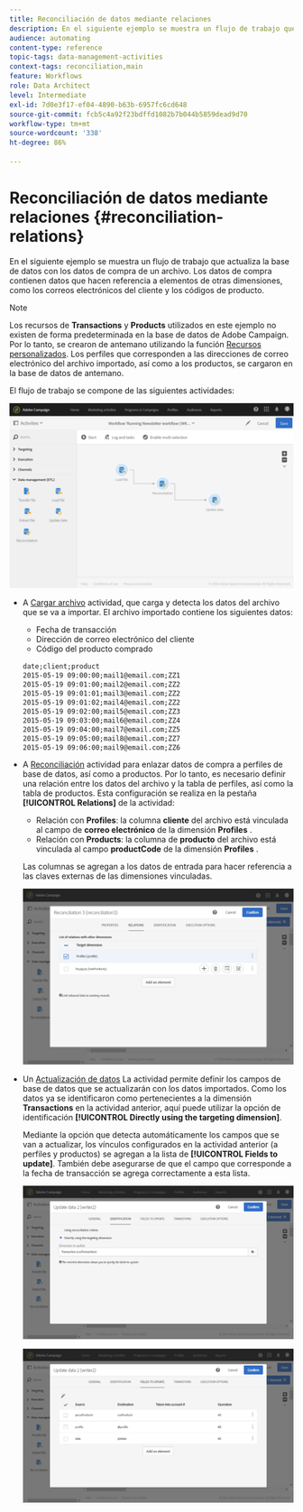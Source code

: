 ```yaml
---
title: Reconciliación de datos mediante relaciones
description: En el siguiente ejemplo se muestra un flujo de trabajo que actualiza la base de datos con los datos de compra de un archivo.
audience: automating
content-type: reference
topic-tags: data-management-activities
context-tags: reconciliation,main
feature: Workflows
role: Data Architect
level: Intermediate
exl-id: 7d0e3f17-ef04-4890-b63b-6957fc6cd648
source-git-commit: fcb5c4a92f23bdffd1082b7b044b5859dead9d70
workflow-type: tm+mt
source-wordcount: '338'
ht-degree: 86%

---
```


# Reconciliación de datos mediante relaciones {#reconciliation-relations}

En el siguiente ejemplo se muestra un flujo de trabajo que actualiza la base de datos con los datos de compra de un archivo. Los datos de compra contienen datos que hacen referencia a elementos de otras dimensiones, como los correos electrónicos del cliente y los códigos de producto.

>[!NOTE]
>
>Los recursos de **Transactions** y **Products** utilizados en este ejemplo no existen de forma predeterminada en la base de datos de Adobe Campaign. Por lo tanto, se crearon de antemano utilizando la función [Recursos personalizados](../../developing/using/data-model-concepts.md). Los perfiles que corresponden a las direcciones de correo electrónico del archivo importado, así como a los productos, se cargaron en la base de datos de antemano.

El flujo de trabajo se compone de las siguientes actividades:

![](assets/reconciliation_example1.png)

* A [Cargar archivo](../../automating/using/load-file.md) actividad, que carga y detecta los datos del archivo que se va a importar. El archivo importado contiene los siguientes datos:

   * Fecha de transacción
   * Dirección de correo electrónico del cliente
   * Código del producto comprado

   ```
   date;client;product
   2015-05-19 09:00:00;mail1@email.com;ZZ1
   2015-05-19 09:01:00;mail2@email.com;ZZ2
   2015-05-19 09:01:01;mail3@email.com;ZZ2
   2015-05-19 09:01:02;mail4@email.com;ZZ2
   2015-05-19 09:02:00;mail5@email.com;ZZ3
   2015-05-19 09:03:00;mail6@email.com;ZZ4
   2015-05-19 09:04:00;mail7@email.com;ZZ5
   2015-05-19 09:05:00;mail8@email.com;ZZ7
   2015-05-19 09:06:00;mail9@email.com;ZZ6
   ```

* A [Reconciliación](../../automating/using/reconciliation.md) actividad para enlazar datos de compra a perfiles de base de datos, así como a productos. Por lo tanto, es necesario definir una relación entre los datos del archivo y la tabla de perfiles, así como la tabla de productos. Esta configuración se realiza en la pestaña **[!UICONTROL Relations]** de la actividad:

   * Relación con **Profiles**: la columna **cliente** del archivo está vinculada al campo de **correo electrónico** de la dimensión **Profiles** .
   * Relación con **Products**: la columna de **producto** del archivo está vinculada al campo **productCode** de la dimensión **Profiles** .

   Las columnas se agregan a los datos de entrada para hacer referencia a las claves externas de las dimensiones vinculadas.

   ![](assets/reconciliation_example3.png)

* Un [Actualización de datos](../../automating/using/update-data.md) La actividad permite definir los campos de base de datos que se actualizarán con los datos importados. Como los datos ya se identificaron como pertenecientes a la dimensión **Transactions** en la actividad anterior, aquí puede utilizar la opción de identificación **[!UICONTROL Directly using the targeting dimension]**.

   Mediante la opción que detecta automáticamente los campos que se van a actualizar, los vínculos configurados en la actividad anterior (a perfiles y productos) se agregan a la lista de **[!UICONTROL Fields to update]**. También debe asegurarse de que el campo que corresponde a la fecha de transacción se agrega correctamente a esta lista.

   ![](assets/reconciliation_example5.png)

   ![](assets/reconciliation_example4.png)
